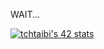 WAIT...

[![tchtaibi's 42 stats](https://badge.mediaplus.ma/greenbinary/tchtaibi?1337Badge=off&42Network=off)](https://github.com/oakoudad/badge42)
